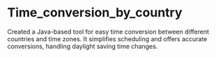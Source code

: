 # Time_conversion_by_country

Created a Java-based tool for easy time conversion between different countries and time zones. It simplifies scheduling and offers accurate conversions, handling daylight saving time
changes.
